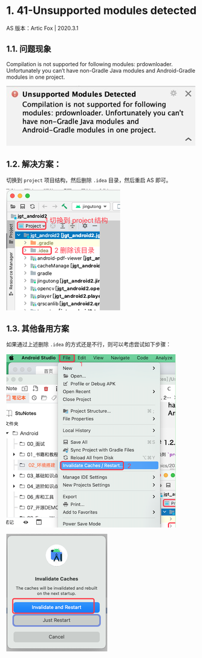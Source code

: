 # 1. 41-Unsupported modules detected

AS 版本：Artic Fox | 2020.3.1  


## 1.1. 问题现象

Compilation is not supported for following modules: prdownloader. Unfortunately you can’t have non-Gradle Java modules and Android-Gradle modules in one project.

![](pics/20210810120340766_378718981.png)


## 1.2. 解决方案：

切换到 `project` 项目结构，然后删除 `.idea` 目录，然后重启 AS 即可。

![](pics/20210810120559647_2135867606.png)

## 1.3. 其他备用方案

如果通过上述删除 `.idea` 的方式还是不行，则可以考虑尝试如下步骤：

![](pics/20210810120944733_1283259528.png)

![](pics/20210810121012502_564620275.png)

